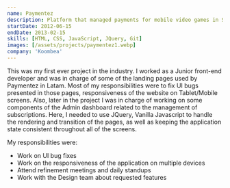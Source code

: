 ```yaml
---
name: Paymentez
description: Platform that managed payments for mobile video games in South America
startDate: 2012-06-15
endDate: 2013-02-15
skills: [HTML, CSS, JavaScript, JQuery, Git]
images: [/assets/projects/paymentez1.webp]
company: 'Koombea'
---
```


This was my first ever project in the industry. I worked as a Junior front-end developer and was in charge of some of the landing pages used by Paymentez in Latam. Most of my responsibilities were to fix UI bugs presented in those pages, responsiveness of the website on Tablet/Mobile screens. Also, later in the project I was in charge of working on some components of the Admin dashboard related to the management of subscriptions. Here, I needed to use JQuery, Vanilla Javascript to handle the rendering and transition of the pages, as well as keeping the application state consistent throughout all of the screens.

My responsibilities were:

- Work on UI bug fixes
- Work on the responsiveness of the application on multiple devices
- Attend refinement meetings and daily standups
- Work with the Design team about requested features
